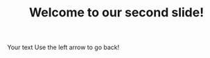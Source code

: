 ﻿---
layout: slide
title: "Welcome to our second slide!"
---
Your text
Use the left arrow to go back!
